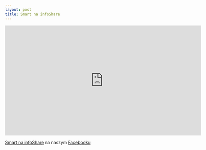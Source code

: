 ```yaml
---
layout: post
title: Smart na infoShare
---
```


<iframe src="https://www.facebook.com/plugins/video.php?href=https%3A%2F%2Fwww.facebook.com%2Fokepoland%2Fvideos%2F676150709248790%2F&show_text=0&width=640" width="640" height="360" style="border:none;overflow:hidden" scrolling="no" frameborder="0" allowTransparency="true" allowFullScreen="true"></iframe>
<p><a href="https://www.facebook.com/okepoland/videos/676150709248790/">Smart na infoShare</a> na naszym <a href="https://www.facebook.com/okepoland/?fref=ts">Facebooku</a>


